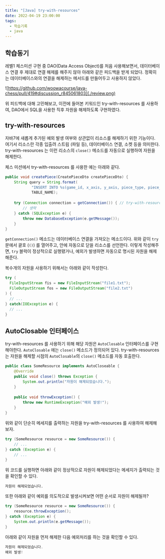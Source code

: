 ```yaml
---
title: "[Java] try-with-resources"
date: 2022-04-19 23:00:00
tags:
  - 학습기록
  - java
---
```


## 학습동기

레벨1 체스미션 구현 중 DAO(Data Access Object)를 처음 사용해보면서, 데이터베이스 연결 후 제대로 연결 해제를 해주지 않아 아래와 같은 피드백을 받게 되었다. 정확히는 데이터베이스와의 연결을 해제하는 메서드를 만들어두고 사용하지 않았다.

![https://github.com/woowacourse/java-chess/pull/419#discussion_r845061803](./review.png)

위 피드백에 대해 고민해보고, 이전에 들어본 키워드인 try-with-resources 를 사용하여, DAO에서 SQL을 사용한 직후 자원을 해제하도록 구현하였다.

## try-with-resources

자바7에 새롭게 추가된 예외 발생 여부와 상관없이 리소스를 해제하기 위한 기능이다. 여기서 리소스란 각종 입출려 스트림 (파일 등), 데이터베이스 연결, 소켓 등을 의미한다. try-with-resources 는 이런 리소스의 `close()` 메소드를 자동으로 실행하여 자원을 해제한다.

체스 미션에서 try-with-resources 를 사용한 예는 아래와 같다.

```java
public void createPiece(CreatePieceDto createPieceDto) {
    String query = String.format(
            "INSERT INTO %s(game_id, x_axis, y_axis, piece_type, piece_color) VALUES(?, ?, ?, ?, ?)",
            TABLE_NAME);

    try (Connection connection = getConnection()) { // try-with-resources 사용
        // 생략
    } catch (SQLException e) {
        throw new DatabaseException(e.getMessage());
    }
}
```

`getConnection()` 메소드는 데이터베이스 연결을 가져오는 메소드이다. 위와 같이 `try` 문에서 괄호 (`()`) 를 열어주고, 안에 자동으로 닫을 리소스를 선언한다. 이렇게 작성해주면, `try` 블럭이 정상적으로 실행됐거나, 예외가 발생하면 자동으로 명시된 자원을 해제해준다.

복수개의 자원을 사용하기 위해서는 아래와 같이 작성한다.

```java
try (
  FileInputStream fis = new FileInputStream("file1.txt");
  FileOutputStream fos = new FileOutputStream("file2.txt")
) {
  // ...
} catch(IOException e) {
  // ...
}
```

## AutoClosable 인터페이스

try-with-resources 를 사용하기 위해 해당 자원은 `AutoClosable` 인터페이스를 구현해야한다. `AutoClosable` 에는 `close()` 메소드가 정의되어 있다. try-with-resources 는 자원을 해제할 시점의 `AutoClosable`의 `close()` 메소드를 자동 호출한다.

```java
public class SomeResource implements AutoCloseable {
    @Override
    public void close() throws Exception {
        System.out.println("자원이 해제되었습니다.");
    }

    public void throwException() {
        throw new RuntimeException("예외 발생!");
    }
}
```

위와 같이 단순히 메세지를 출력하는 자원을 try-with-resources 를 사용하여 해제해보자.

```java
try (SomeResource resource = new SomeResource()) {
    // ...
} catch (Exception e) {
    // ...
}
```

위 코드를 실행하면 아래와 같이 정상적으로 자원이 해제되었다는 메세지가 출력되는 것을 확인할 수 있다.

```
자원이 해제되었습니다.
```

또한 아래와 같이 예외를 의도적으로 발생시켜보면 어떤 순서로 자원이 해제될까?

```java
try (SomeResource resource = new SomeResource()) {
    resource.throwException();
} catch (Exception e) {
    System.out.println(e.getMessage());
}
```

아래와 같이 자원을 먼저 해제한 다음 예외처리를 하는 것을 확인할 수 있다.

```java
자원이 해제되었습니다.
예외 발생!
```

